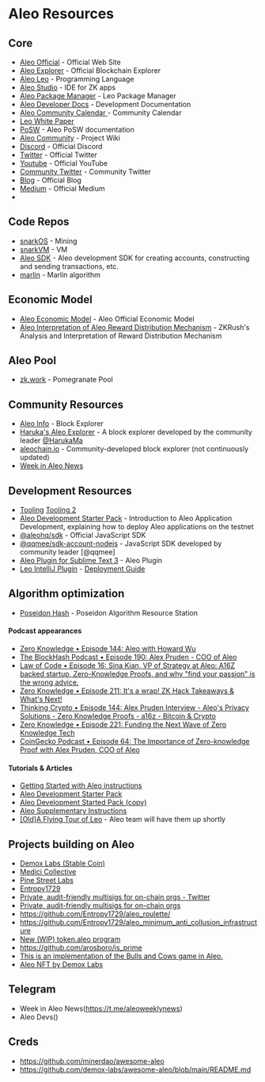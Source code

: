# Aleo Resources
## Core
- [Aleo Official](https://www.aleo.org) - Official Web Site
- [Aleo Explorer](https://www.aleo.network) - Official Blockchain Explorer
- [Aleo Leo](https://leo-lang.org) - Programming Language
- [Aleo Studio](https://www.aleo.studio) - IDE for ZK apps
- [Aleo Package Manager](https://aleo.pm) - Leo Package Manager
- [Aleo Developer Docs](https://developer.aleo.org) - Development Documentation
- [Aleo Community Calendar ](https://www.aleo.org/community/calendar) - Community Calendar
- [Leo White Paper](https://eprint.iacr.org/2021/651.pdf)
- [PoSW](https://developer.aleo.org/advanced/posw/posw) - Aleo PoSW documentation
- [Aleo Community](https://www.notion.so/Community-4f9bdf6988fb4e9e9eeffa9b33b89168) - Project Wiki
- [Discord](https://discord.com/invite/aleohq) - Official Discord
- [Twitter](https://twitter.com/aleohq) - Official Twitter
- [Youtube](https://www.youtube.com/c/AleoSystems) - Official YouTube
- [Community Twitter](https://twitter.com/aleocommunity) - Community Twitter
- [Blog](https://www.aleo.org/blog) - Official Blog
- [Medium](https://medium.com/@aleohq) - Official Medium
- 

## Code Repos
- [snarkOS](https://github.com/AleoHQ/snarkOS) - Mining
- [snarkVM](https://github.com/AleoHQ/snarkVM) - VM
- [Aleo SDK](https://github.com/AleoHQ/aleo) - Aleo development SDK for creating accounts, constructing and sending transactions, etc.
- [marlin](https://github.com/arkworks-rs/marlin) - Marlin algorithm

## Economic Model
- [Aleo Economic Model](https://www.aleo.org/post/aleo-token-economics) - Aleo Official Economic Model
- [Aleo Interpretation of Aleo Reward Distribution Mechanism](https://medium.com/@zkrush/a-sneak-peek-into-aleo-reward-distribution-mechanism-a2ee12fe867) - ZKRush's Analysis and Interpretation of Reward Distribution Mechanism

## Aleo Pool
- [zk.work](https://zk.work) - Pomegranate Pool

## Community Resources
- [Aleo Info](https://aleo.info) - Block Explorer
- [Haruka's Aleo Explorer](https://explorer.hamp.app) - A block explorer developed by the community leader [@HarukaMa](https://github.com/HarukaMa)
- [aleochain.io](https://aleochain.io) - Community-developed block explorer (not continuously updated)
- [Week in Aleo News](https://www.weekinaleonews.com/)

## Development Resources
- [Tooling](https://developer.aleo.org/aleo/tooling/) [Tooling 2](https://developer.aleo.org/leo/additional_material/tooling)
- [Aleo Development Starter Pack](https://www.entropy1729.com/aleo-development-starter-pack/) - Introduction to Aleo Application Development, explaining how to deploy Aleo applications on the testnet
- [@aleohq/sdk](https://github.com/AleoHQ/aleo) - Official JavaScript SDK
- [@qqmee/sdk-account-nodejs](https://github.com/qqmee/aleo-sdk) - JavaScript SDK developed by community leader [@qqmee]
- [Aleo Plugin for Sublime Text 3](https://github.com/AleoHQ/aleo/tree/main/sublime) - Aleo Plugin
- [Leo IntelliJ Plugin](https://github.com/HarukaMa/leo-intellij-plugin) - [Deployment Guide](https://plugins.jetbrains.com/docs/intellij/deploying-plugin.html)

## Algorithm optimization
- [Poseidon Hash](https://www.poseidon-hash.info) - Poseidon Algorithm Resource Station

#### Podcast appearances
- [Zero Knowledge • Episode 144: Aleo with Howard Wu](https://zeroknowledge.fm/144-2/)
- [The BlockHash Podcast • Episode 190: Alex Pruden - COO of Aleo](https://www.blockhashpodcast.com/podcast/alex-pruden-coo-of-aleo)
- [Law of Code • Episode 16: Sina Kian, VP of Strategy at Aleo: A16Z backed startup, Zero-Knowledge Proofs, and why "find your passion" is the wrong advice.](https://podtail.com/en/podcast/law-of-code/-16-sina-kian-vp-of-strategy-at-aleo-a16z-backed-s/)
- [Zero Knowledge • Episode 211: It's a wrap! ZK Hack Takeaways & What's Next!](https://zeroknowledge.fm/211-2/)
- [Thinking Crypto • Episode 144: Alex Pruden Interview - Aleo's Privacy Solutions - Zero Knowledge Proofs - a16z - Bitcoin & Crypto](https://www.thinkingcrypto.com/alex-pruden-interview-aleos-privacy-solutions-zero-knowledge-proofs-a16z-bitcoin-crypto/)
- [Zero Knowledge • Episode 221:  Funding the Next Wave of Zero Knowledge Tech](https://zeroknowledge.fm/221-2/)
- [CoinGecko Podcast • Episode 64: The Importance of Zero-knowledge Proof with Alex Pruden, COO of Aleo](https://player.fm/series/coingecko-podcast-bitcoin-cryptocurrency-insights/the-importance-of-zero-knowledge-proof-with-alex-pruden-coo-of-aleo-ep64)

#### Tutorials & Articles
- [Getting Started with Aleo instructions](https://www.entropy1729.com/getting-started-aleo-instructions/)
- [Aleo Development Starter Pack](https://www.entropy1729.com/aleo-development-starter-pack/)
- [Aleo Development Started Pack (copy)](https://hackmd.io/_uigVPDqRZSJxxlhxKduRg?view)
- [Aleo Supplementary Instructions](https://hackmd.io/aC8e3dtqS7uJuwMLrujx4g)
- [\[Old\]A Flying Tour of Leo](https://web.archive.org/web/20210919022134/https://developer.aleo.org/developer/language/flying_tour/) - Aleo team will have them up shortly

## Projects building on Aleo
- [Demox Labs (Stable Coin)](https://www.demoxlabs.xyz/)
- [Medici Collective](https://www.medicicollective.co/)
- [Pine Street Labs](https://www.aleo.org/post/aleo-grants-pine-street-labs)
- [Entropy1729](https://twitter.com/1729entropy)
- [Private, audit-friendly multisigs for on-chain orgs - Twitter](https://twitter.com/gonucleo)
- [Private, audit-friendly multisigs for on-chain orgs](https://www.gonucleo.xyz)
- https://github.com/Entropy1729/aleo_roulette/
- https://github.com/Entropy1729/aleo_minimum_anti_collusion_infrastructure
- [New (WIP) token.aleo program ](https://github.com/AleoHQ/aleo/tree/main/examples/token)
- https://github.com/arosboro/is_prime
- [This is an implementation of the Bulls and Cows game in Aleo.](https://github.com/mlsmith/aleo-numbers)
- [Aleo NFT by Demox Labs](https://github.com/demox-labs/aleo-nft)

## Telegram
- Week in Aleo News(https://t.me/aleoweeklynews)
- Aleo Devs()

## Creds
- https://github.com/minerdao/awesome-aleo
- https://github.com/demox-labs/awesome-aleo/blob/main/README.md

